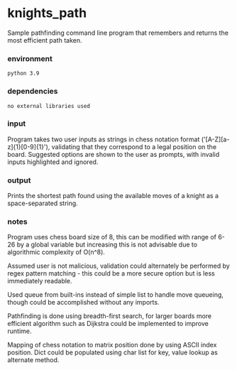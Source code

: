 # knights_path
Sample pathfinding command line program that remembers and returns the most efficient path taken.


### environment
```
python 3.9
```

### dependencies
```
no external libraries used
```
### input
Program takes two user inputs as strings in chess notation format ('[A-Z][a-z]{1}[0-9]{1}'), validating that they correspond to a legal position on the board. Suggested options are shown to the user as prompts, with invalid inputs highlighted and ignored.

### output
Prints the shortest path found using the available moves of a knight as a space-separated string.

### notes
Program uses chess board size of 8, this can be modified with range of 6-26 by a global variable but increasing this is not advisable due to algorithmic complexity of O(n^8). 

Assumed user is not malicious, validation could alternately be performed by regex pattern matching - this could be a more secure option but is less immediately readable.

Used queue from built-ins instead of simple list to handle move queueing, though could be accomplished without any imports.

Pathfinding is done using breadth-first search, for larger boards more efficient algorithm such as Dijkstra could be implemented to improve runtime.

Mapping of chess notation to matrix position done by using ASCII index position. Dict could be populated using char list for key, value lookup as alternate method.